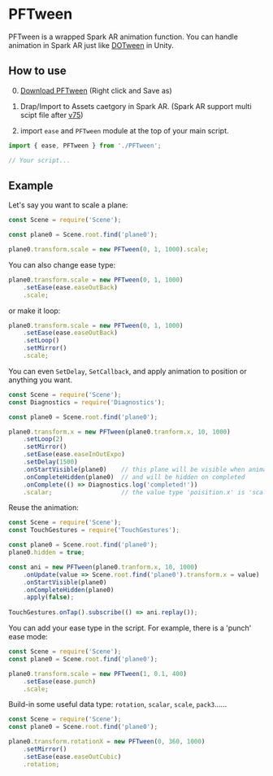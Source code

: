 # PFTween
PFTween is a wrapped Spark AR animation function. You can handle animation in Spark AR just like [DOTween](http://dotween.demigiant.com) in Unity.

## How to use

0. [Download PFTween](https://github.com/pofulu/Spark-AR-PFTools/raw/master/PFTween/PFTween.js) (Right click and Save as)

1. Drap/Import to Assets caetgory in Spark AR. (Spark AR support multi scipt file after [v75](https://sparkar.facebook.com/ar-studio/learn/documentation/changelog#75))

2. import `ease` and `PFTween` module at the top of your main script.
```javascript
import { ease, PFTween } from './PFTween';

// Your script...
```

## Example
Let's say you want to scale a plane:
```javascript
const Scene = require('Scene'); 

const plane0 = Scene.root.find('plane0');

plane0.transform.scale = new PFTween(0, 1, 1000).scale;
```

You can also change ease type:
```javascript
plane0.transform.scale = new PFTween(0, 1, 1000)
    .setEase(ease.easeOutBack)
    .scale;
```

or make it loop:
```javascript
plane0.transform.scale = new PFTween(0, 1, 1000)
    .setEase(ease.easeOutBack)
    .setLoop()
    .setMirror()
    .scale;
```


You can even `SetDelay`, `SetCallback`, and apply animation to position or anything you want.
```javascript
const Scene = require('Scene'); 
const Diagnostics = require('Diagnostics'); 

const plane0 = Scene.root.find('plane0');

plane0.transform.x = new PFTween(plane0.tranform.x, 10, 1000)
    .setLoop(2)
    .setMirror()
    .setEase(ease.easeInOutExpo)
    .setDelay(1500)
    .onStartVisible(plane0)    // this plane will be visible when animation start
    .onCompleteHidden(plane0)  // and will be hidden on completed
    .onComplete(() => Diagnostics.log('completed!'))
    .scalar;                   // the value type 'poisition.x' is 'scalar'
```

Reuse the animation:
```javascript
const Scene = require('Scene'); 
const TouchGestures = require('TouchGestures');

const plane0 = Scene.root.find('plane0');
plane0.hidden = true;

const ani = new PFTween(plane0.tranform.x, 10, 1000)
    .onUpdate(value => Scene.root.find('plane0').transform.x = value)
    .onStartVisible(plane0)
    .onCompleteHidden(plane0)
    .apply(false); 
    
TouchGestures.onTap().subscribe(() => ani.replay());   
```

You can add your ease type in the script. For example, there is a 'punch' ease mode:
```javascript
const Scene = require('Scene'); 
const plane0 = Scene.root.find('plane0');

plane0.transform.scale = new PFTween(1, 0.1, 400)
    .setEase(ease.punch)
    .scale;
```

Build-in some useful data type: `rotation`, `scalar`, `scale`, `pack3`......
```javascript
const Scene = require('Scene'); 
const plane0 = Scene.root.find('plane0');

plane0.transform.rotationX = new PFTween(0, 360, 1000)
    .setMirror()
    .setEase(ease.easeOutCubic)
    .rotation;
```
